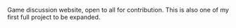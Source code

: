 Game discussion website, open to all for contribution. This is also one of my first full project to be expanded. 
